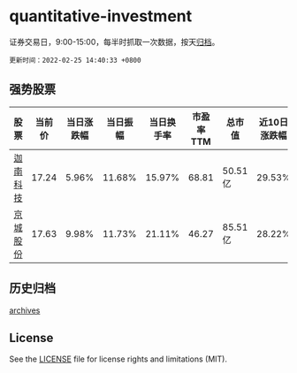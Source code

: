 # quantitative-investment

证券交易日，9:00-15:00，每半时抓取一次数据，按天[归档](archives)。

`更新时间：2022-02-25 14:40:33 +0800`

## 强势股票

|股票|当前价|当日涨跌幅|当日振幅|当日换手率|市盈率TTM|总市值|近10日涨跌幅|
|----|----|----|----|----|----|----|----|
|[迦南科技](https://xueqiu.com/S/SZ300412)|17.24|5.96%|11.68%|15.97%|68.81|50.51亿|29.53%|
|[京城股份](https://xueqiu.com/S/SH600860)|17.63|9.98%|11.73%|21.11%|46.27|85.51亿|28.22%|

## 历史归档

[archives](archives)

## License

See the [LICENSE](LICENSE) file for license rights and limitations (MIT).